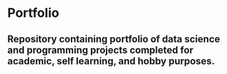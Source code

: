 # Portfolio

## Repository containing portfolio of data science and programming projects completed for academic, self learning, and hobby purposes. 
